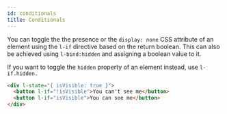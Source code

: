 ```yaml
---
id: conditionals
title: Conditionals
---
```


You can toggle the the presence or the `display: none` CSS attribute of an element using the `l-if` directive based on the return boolean. This can also be achieved using `l-bind:hidden` and assigning a boolean value to it.

If you want to toggle the `hidden` property of an element instead, use `l-if.hidden.`

```html
<div l-state="{ isVisible: true }">
  <button l-if="!isVisible">You can't see me</button>
  <button l-if="isVisible">You can see me</button>
</div>
```
